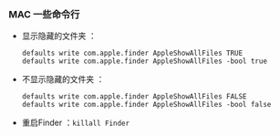 ### MAC 一些命令行
- 显示隐藏的文件夹		：
	
	```
	defaults write com.apple.finder AppleShowAllFiles TRUE
	defaults write com.apple.finder AppleShowAllFiles -bool true
	```
	
- 不显示隐藏的文件夹	：
	
	```
	defaults write com.apple.finder AppleShowAllFiles FALSE
	defaults write com.apple.finder AppleShowAllFiles -bool false
	```
- 重启Finder			：`killall Finder`